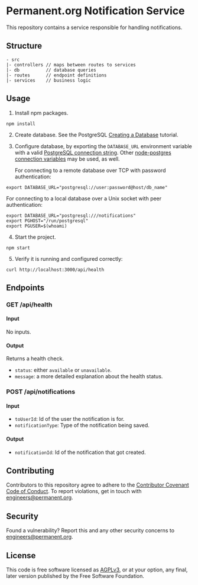 # Permanent.org Notification Service

This repository contains a service responsible for handling notifications.

## Structure

```
- src
|- controllers // maps between routes to services
|- db          // database queries
|- routes      // endpoint definitions
|- services    // business logic
```

## Usage

1. Install npm packages.

```
npm install
```

2. Create database. See the PostgreSQL [Creating a
   Database](https://www.postgresql.org/docs/current/tutorial-createdb.html)
   tutorial.

3. Configure database, by exporting the `DATABASE_URL` environment variable
   with a valid [PostgreSQL connection
   string](https://www.postgresql.org/docs/current/libpq-connect.html#LIBPQ-CONNSTRING).
   Other [node-postgres connection
   variables](https://node-postgres.com/features/connecting) may be used,
   as well.

   For connecting to a remote database over TCP with password authentication:

```
export DATABASE_URL="postgresql://user:password@host/db_name"
```

   For connecting to a local database over a Unix socket with peer
   authentication:

```
export DATABASE_URL="postgresql:///notifications"
export PGHOST="/run/postgresql"
export PGUSER=$(whoami)
```

4. Start the project.

```
npm start
```

5. Verify it is running and configured correctly:

```
curl http://localhost:3000/api/health
```

## Endpoints

### GET /api/health
#### Input
No inputs.

#### Output
Returns a health check.

- `status`: either `available` or `unavailable`.
- `message`: a more detailed explanation about the health status.

### POST /api/notifications
#### Input
 
- `toUserId`: Id of the user the notification is for.
- `notificationType`: Type of the notification being saved.

#### Output
- `notificationId`: Id of the notification that got created.

## Contributing

Contributors to this repository agree to adhere to the [Contributor Covenant Code of Conduct](CODE_OF_CONDUCT.md). To report violations, get in touch with engineers@permanent.org.

## Security

Found a vulnerability? Report this and any other security concerns to engineers@permanent.org.

## License

This code is free software licensed as [AGPLv3](LICENSE), or at your
option, any final, later version published by the Free Software
Foundation.
